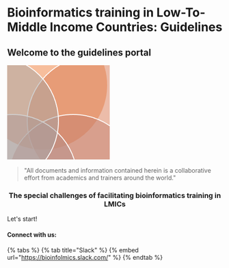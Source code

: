 # Bioinformatics training in Low-To-Middle Income Countries: Guidelines

## Welcome to the guidelines portal

![](images/guidelines.png)

> "All documents and information contained herein is a collaborative effort from academics and trainers around the world."  

### <div align="center">The special challenges of facilitating bioinformatics training in LMICs</div>

Let's start!

#### Connect with us:

{% tabs %}
{% tab title="Slack" %}
{% embed url="https://bioinfolmics.slack.com/" %}
{% endtab %}


